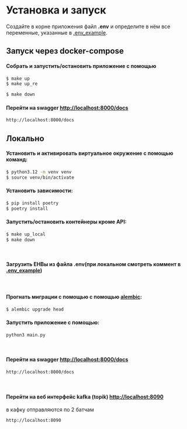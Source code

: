 # Установка и запуск
Создайте в корне приложения файл **.env** и определите в нём все переменные, указанные в [.env_example](./.env_example).

## Запуск через docker-compose

#### Собрать и запустить/остановить приложение с помощью
```sh
$ make up
$ make up_re

$ make down
```



#### Перейти на swagger [http://localhost:8000/docs](http://localhost:8000)
```sh
http://localhost:8000/docs
```


## Локально

#### Установить и активировать виртуальное окружение с помощью команд:
```sh
$ python3.12 -m venv venv
$ source venv/bin/activate
```

#### Установить зависимости:
```sh
$ pip install poetry
$ poetry install
```

#### Запустить/остановить контейнеры кроме API:
```sh
$ make up_local
$ make down
```

<br>

#### Загрузить ЕНВы из файла .env(при локальном  смотреть коммент в [.env_example](./.env_example)) 

<br>

#### Прогнать миграции с помощью с помощью [alembic](https://alembic.sqlalchemy.org/en/latest/):
```sh
$ alembic upgrade head
```


#### Запустить приложение с помощью:
```sh
python3 main.py
```

<br>

#### Перейти на swagger [http://localhost:8000/docs](http://localhost:8000)
```sh
http://localhost:8000/docs
```

<br>

#### Перейти на веб интерфейс kafka (topik) [http://localhost:8090](http://localhost:8090)
в кафку отправляются по 2 батчам
```sh
http://localhost:8090
```

